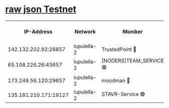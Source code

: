[raw json Testnet](https://rpc-check.jaclalt.stavr.tech/jaclalt/rpc-jaclalt-result.json)
=

<table><tr><th>IP-Address</th><th>Network</th><th>Moniker</th><th>Latest Block Height</th><th>Earliest Block Height</th><th>Catching Up</th><th>Tx Index</th><th>Voting Power</th><th>Scan Time</th></tr><tr><td>142.132.202.92:26857</td><td>lupulella-2</td><td>TrustedPoint 🔴</td><td>6897108</td><td>6282001</td><td>False</td><td>off</td><td>400005</td><td>2024-02-29T21:37:01.360484430UTC</td></tr><tr><td>65.108.226.26:43657</td><td>lupulella-2</td><td>[NODERS]TEAM_SERVICE 🟢</td><td>6897108</td><td>6282001</td><td>False</td><td>on</td><td>0</td><td>2024-02-29T21:37:01.706720569UTC</td></tr><tr><td>173.249.56.120:29657</td><td>lupulella-2</td><td>moodman 🔴</td><td>6897108</td><td>6797108</td><td>False</td><td>off</td><td>1075134</td><td>2024-02-29T21:37:01.126165554UTC</td></tr><tr><td>135.181.210.171:19127</td><td>lupulella-2</td><td>STAVR-Service 🟢</td><td>6897106</td><td>6894001</td><td>False</td><td>on</td><td>0</td><td>2024-02-29T21:36:52.592013580UTC</td></tr></table>
